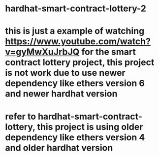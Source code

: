 # hardhat-smart-contract-lottery-2

# this is just a example of watching https://www.youtube.com/watch?v=gyMwXuJrbJQ for the smart contract lottery project, this project is not work due to use newer dependency like ethers version 6 and newer hardhat version
# refer to hardhat-smart-contract-lottery, this project is using older dependency like ethers version 4 and older hardhat version